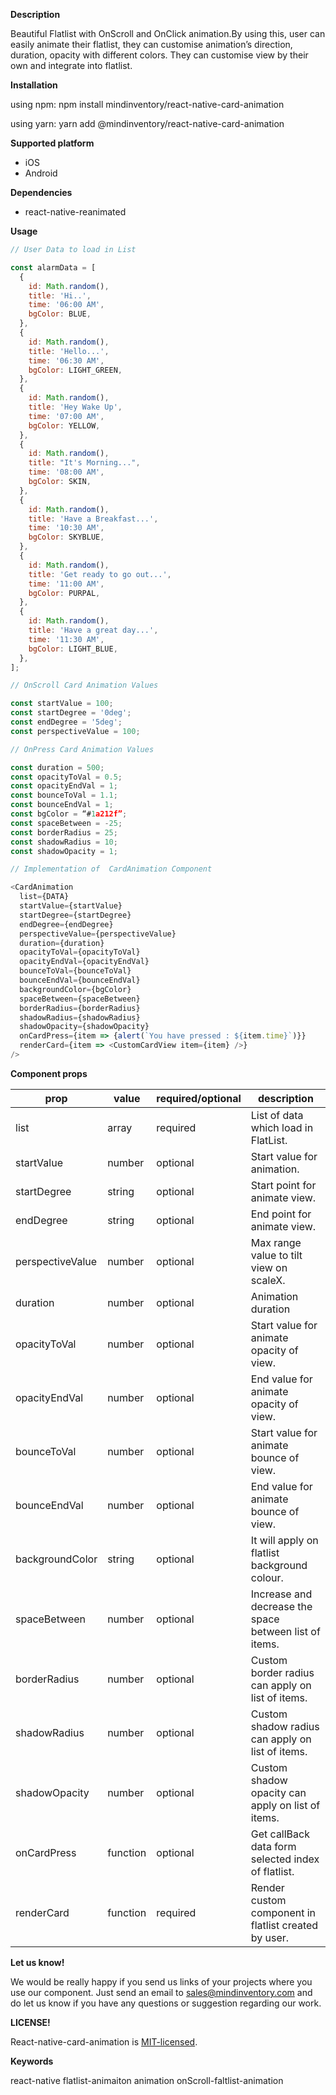 **Description**

Beautiful Flatlist with OnScroll and OnClick animation.By using this, user can easily animate their flatlist, they can customise animation’s direction, duration, opacity with different colors. They can customise view by their own and integrate into flatlist.  

**Installation**

using npm:
npm install mindinventory/react-native-card-animation

using yarn:
yarn add @mindinventory/react-native-card-animation

**Supported platform**

* iOS
* Android

**Dependencies**

* react-native-reanimated

**Usage**
```js
// User Data to load in List

const alarmData = [
  {
    id: Math.random(),
    title: 'Hi..',
    time: '06:00 AM',
    bgColor: BLUE,
  },
  {
    id: Math.random(),
    title: 'Hello...',
    time: '06:30 AM',
    bgColor: LIGHT_GREEN,
  },
  {
    id: Math.random(),
    title: 'Hey Wake Up',
    time: '07:00 AM',
    bgColor: YELLOW,
  },
  {
    id: Math.random(),
    title: "It's Morning...",
    time: '08:00 AM',
    bgColor: SKIN,
  },
  {
    id: Math.random(),
    title: 'Have a Breakfast...',
    time: '10:30 AM',
    bgColor: SKYBLUE,
  },
  {
    id: Math.random(),
    title: 'Get ready to go out...',
    time: '11:00 AM',
    bgColor: PURPAL,
  },
  {
    id: Math.random(),
    title: 'Have a great day...',
    time: '11:30 AM',
    bgColor: LIGHT_BLUE,
  },
];

// OnScroll Card Animation Values

const startValue = 100;
const startDegree = '0deg';
const endDegree = '5deg';
const perspectiveValue = 100;

// OnPress Card Animation Values

const duration = 500;
const opacityToVal = 0.5;
const opacityEndVal = 1;
const bounceToVal = 1.1;
const bounceEndVal = 1;
const bgColor = “#1a212f”;
const spaceBetween = -25;
const borderRadius = 25;
const shadowRadius = 10;
const shadowOpacity = 1;

// Implementation of  CardAnimation Component 

<CardAnimation
  list={DATA}
  startValue={startValue}
  startDegree={startDegree}
  endDegree={endDegree}
  perspectiveValue={perspectiveValue}
  duration={duration}
  opacityToVal={opacityToVal}
  opacityEndVal={opacityEndVal}
  bounceToVal={bounceToVal}
  bounceEndVal={bounceEndVal}
  backgroundColor={bgColor}
  spaceBetween={spaceBetween}
  borderRadius={borderRadius}
  shadowRadius={shadowRadius}
  shadowOpacity={shadowOpacity}
  onCardPress={item => {alert(`You have pressed : ${item.time}`)}}
  renderCard={item => <CustomCardView item={item} />}
/>
```

**Component props**

| prop              | value        | required/optional	| description                                               |
| ------            | ------       | ------             | ------                                                    |
| list	            | array	       | required	          | List of data which load in FlatList.                      |
| startValue	      | number	     | optional	          | Start value for animation.                                |
| startDegree	      | string	     | optional	          | Start point for animate view.                             |
| endDegree	        | string	     | optional	          | End point for animate view.                               |
| perspectiveValue	| number	     | optional	          | Max range value to tilt view on scaleX.                   |
| duration	        | number	     | optional	          | Animation duration                                        |
| opacityToVal	    | number	     | optional	          | Start value for animate opacity of view.                  |
| opacityEndVal	    | number	     | optional	          | End value for animate opacity of view.                    |
| bounceToVal	      | number	     | optional	          | Start value for animate bounce of view.                   |
| bounceEndVal	    | number	     | optional	          | End value for animate bounce of view.                     |
| backgroundColor	  | string	     | optional	          | It will apply on flatlist background colour.              |
| spaceBetween	    | number	     | optional	          | Increase and decrease the space between list of items.    |
| borderRadius	    | number	     | optional	          | Custom border radius can apply on list of items.          |
| shadowRadius	    | number	     | optional	          | Custom shadow radius can apply on list of items.          |
| shadowOpacity	    | number	     | optional	          | Custom shadow opacity can apply on list of items.         |
| onCardPress	      | function	   | optional	          | Get callBack data form selected index of flatlist.        |
| renderCard	      | function	   | required	          | Render custom component in flatlist created by user.      |

**Let us know!**

We would be really happy if you send us links of your projects where you use our component. Just send an email to sales@mindinventory.com and do let us know if you have any questions or suggestion regarding our work.

**LICENSE!**

React-native-card-animation is [MIT-licensed](/LICENSE).

**Keywords**

react-native flatlist-animaiton animation onScroll-faltlist-animation
